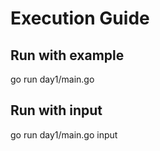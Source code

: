 # Execution Guide

## Run with example
go run day1/main.go

## Run with input
go run day1/main.go input
